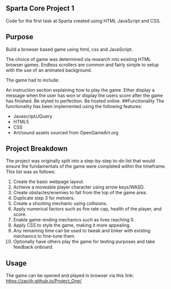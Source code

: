 ## Sparta Core Project 1
Code for the first task at Sparta created using HTML JavaScript and CSS.
## Purpose
Build a browser based game using html, css and JavaScript.

The choice of game was determined via research into existing HTML browser games. Endless scrollers are common and fairly simple to setup with the use of an animated background.

The game had to include:

An instruction section explaining how to play the game.
Ether display a message when the user has won or display the users score after the game has finished.
Be styled to perfection.
Be hosted online.
##Functionality
The functionality has been implemented using the following features:

* Javascript/JQuery
* HTML5
* CSS
* Art/sound assets sourced from OpenGameArt.org

## Project Breakdown
The project was originally split into a step-by-step to-do list that would ensure the fundamentals of the game were completed within the timeframe. This list was as follows:

1. Create the basic webpage layout.
2. Achieve a moveable player character using arrow keys/WASD.
3. Create obstacles/enemies to fall from the top of the game area.
4. Duplicate step 3 for metoers.
5. Create a shooting mechanic using collisions.
6. Apply numerical factors such as fire rate cap, health of the player, and score.
7. Enable game-ending mechanics such as lives reaching 0.
8. Apply CSS to style the game, making it more appealing.
9. Any remaining time can be used to tweak and tinker with existing mechanics to fine-tune them.
10. Optionally have others play the game for testing purposes and take feedback onboard.

## Usage
The game can be opened and played in browser via this link: https://zaciih.github.io/Project_One/
